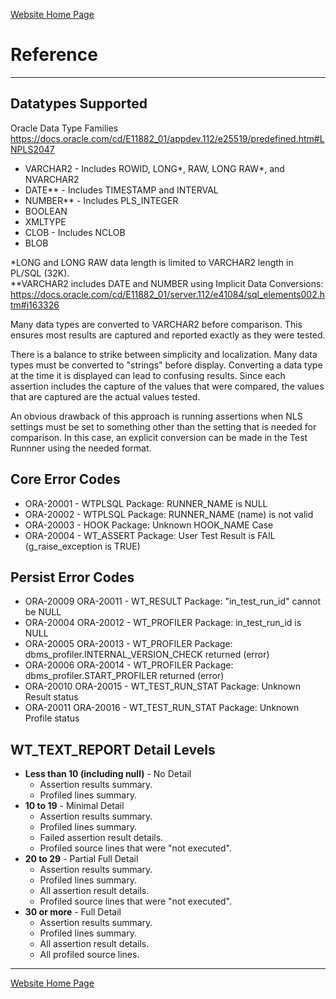 [Website Home Page](README.md)

# Reference

---
## Datatypes Supported
Oracle Data Type Families<br>
https://docs.oracle.com/cd/E11882_01/appdev.112/e25519/predefined.htm#LNPLS2047

* VARCHAR2 - Includes ROWID, LONG*, RAW, LONG RAW*, and NVARCHAR2
* DATE** - Includes TIMESTAMP and INTERVAL
* NUMBER** - Includes PLS_INTEGER
* BOOLEAN
* XMLTYPE
* CLOB - Includes NCLOB
* BLOB

*LONG and LONG RAW data length is limited to VARCHAR2 length in PL/SQL (32K).<br>
**VARCHAR2 includes DATE and NUMBER using Implicit Data Conversions:<br>
https://docs.oracle.com/cd/E11882_01/server.112/e41084/sql_elements002.htm#i163326

Many data types are converted to VARCHAR2 before comparison. This ensures most results are captured and reported exactly as they were tested.

There is a balance to strike between simplicity and localization. Many data types must be converted to "strings" before display. Converting a data type at the time it is displayed can lead to confusing results. Since each assertion includes the capture of the values that were compared, the values that are captured are the actual values tested.

An obvious drawback of this approach is running assertions when NLS settings must be set to something other than the setting that is needed for comparison. In this case, an explicit conversion can be made in the Test Runnner using the needed format.

## Core Error Codes
* ORA-20001 - WTPLSQL Package: RUNNER_NAME is NULL
* ORA-20002 - WTPLSQL Package: RUNNER_NAME (name) is not valid
* ORA-20003 - HOOK Package: Unknown HOOK_NAME Case
* ORA-20004 - WT_ASSERT Package: User Test Result is FAIL (g_raise_exception is TRUE)

## Persist Error Codes
* ORA-20009 ORA-20011 - WT_RESULT Package: "in_test_run_id" cannot be NULL
* ORA-20004 ORA-20012 - WT_PROFILER Package: in_test_run_id is NULL
* ORA-20005 ORA-20013 - WT_PROFILER Package: dbms_profiler.INTERNAL_VERSION_CHECK returned (error)
* ORA-20006 ORA-20014 - WT_PROFILER Package: dbms_profiler.START_PROFILER returned (error)
* ORA-20010 ORA-20015 - WT_TEST_RUN_STAT Package: Unknown Result status
* ORA-20011 ORA-20016 - WT_TEST_RUN_STAT Package: Unknown Profile status

## WT_TEXT_REPORT Detail Levels
* **Less than 10 (including null)** - No Detail
   * Assertion results summary.
   * Profiled lines summary.
* **10 to 19** - Minimal Detail
   * Assertion results summary.
   * Profiled lines summary.
   * Failed assertion result details.
   * Profiled source lines that were "not executed".
* **20 to 29** - Partial Full Detail
   * Assertion results summary.
   * Profiled lines summary.
   * All assertion result details.
   * Profiled source lines that were "not executed".
* **30 or more** - Full Detail
   * Assertion results summary.
   * Profiled lines summary.
   * All assertion result details.
   * All profiled source lines.

---
[Website Home Page](README.md)

